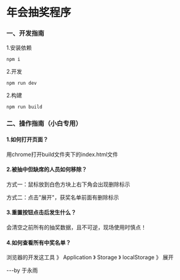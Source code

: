 # 年会抽奖程序

### 一、开发指南
1.安装依赖
```
npm i
```

2.开发

```
npm run dev
```

2.构建

```
npm run build
```

### 二、操作指南（小白专用）

#### 1.如何打开页面？

用chrome打开build文件夹下的index.html文件


#### 2.被抽中但缺席的人员如何移除？

方式一：鼠标放到白色方块上右下角会出现删除标示

方式二：点击"展开"，获奖名单前面有删除标示

#### 3.重置按钮点击后发生什么？

会清空之前所有的抽奖数据，且不可逆，现场使用时慎点！

#### 4.如何查看所有中奖名单？

浏览器的开发这工具 》 Application 》 Storage 》 localStorage 》 展开





---by 于永雨